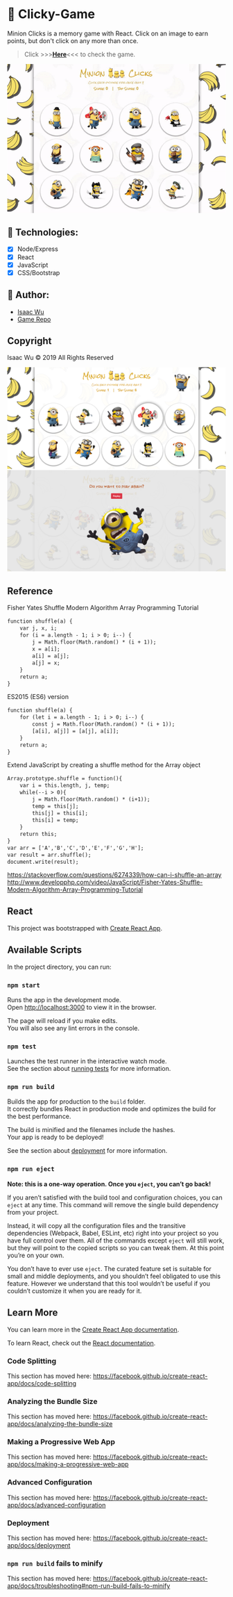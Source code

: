# 🍌 Clicky-Game
Minion Clicks is a memory game with React. Click on an image to earn points, but don't click on any more than once.
> Click  >>>**[Here](https://clickygame-iw.herokuapp.com/)**<<<  to check the game.

![App Sample](/public/img/minion-video.gif)

## 🍌 Technologies:
- [x] Node/Express
- [x] React
- [x] JavaScript
- [x] CSS/Bootstrap

## 🍌 Author:
* [Isaac Wu](https://github.com/squall2046)
* [Game Repo](https://github.com/squall2046/Clicky-Game)

## Copyright
Isaac Wu © 2019 All Rights Reserved


![App Sample](/public/img/minion1.png)
![App Sample](/public/img/minion2.png)


## Reference

Fisher Yates Shuffle Modern Algorithm Array Programming Tutorial

```
function shuffle(a) {
    var j, x, i;
    for (i = a.length - 1; i > 0; i--) {
        j = Math.floor(Math.random() * (i + 1));
        x = a[i];
        a[i] = a[j];
        a[j] = x;
    }
    return a;
}
```
ES2015 (ES6) version
```
function shuffle(a) {
    for (let i = a.length - 1; i > 0; i--) {
        const j = Math.floor(Math.random() * (i + 1));
        [a[i], a[j]] = [a[j], a[i]];
    }
    return a;
}
```
Extend JavaScript by creating a shuffle method for the Array object
```
Array.prototype.shuffle = function(){
    var i = this.length, j, temp;
    while(--i > 0){
        j = Math.floor(Math.random() * (i+1));
        temp = this[j];
        this[j] = this[i];
        this[i] = temp;
    }
    return this;
}
var arr = ['A','B','C','D','E','F','G','H'];
var result = arr.shuffle();
document.write(result);
```

https://stackoverflow.com/questions/6274339/how-can-i-shuffle-an-array
http://www.developphp.com/video/JavaScript/Fisher-Yates-Shuffle-Modern-Algorithm-Array-Programming-Tutorial


## React

This project was bootstrapped with [Create React App](https://github.com/facebook/create-react-app).

## Available Scripts

In the project directory, you can run:

### `npm start`

Runs the app in the development mode.<br>
Open [http://localhost:3000](http://localhost:3000) to view it in the browser.

The page will reload if you make edits.<br>
You will also see any lint errors in the console.

### `npm test`

Launches the test runner in the interactive watch mode.<br>
See the section about [running tests](https://facebook.github.io/create-react-app/docs/running-tests) for more information.

### `npm run build`

Builds the app for production to the `build` folder.<br>
It correctly bundles React in production mode and optimizes the build for the best performance.

The build is minified and the filenames include the hashes.<br>
Your app is ready to be deployed!

See the section about [deployment](https://facebook.github.io/create-react-app/docs/deployment) for more information.

### `npm run eject`

**Note: this is a one-way operation. Once you `eject`, you can’t go back!**

If you aren’t satisfied with the build tool and configuration choices, you can `eject` at any time. This command will remove the single build dependency from your project.

Instead, it will copy all the configuration files and the transitive dependencies (Webpack, Babel, ESLint, etc) right into your project so you have full control over them. All of the commands except `eject` will still work, but they will point to the copied scripts so you can tweak them. At this point you’re on your own.

You don’t have to ever use `eject`. The curated feature set is suitable for small and middle deployments, and you shouldn’t feel obligated to use this feature. However we understand that this tool wouldn’t be useful if you couldn’t customize it when you are ready for it.

## Learn More

You can learn more in the [Create React App documentation](https://facebook.github.io/create-react-app/docs/getting-started).

To learn React, check out the [React documentation](https://reactjs.org/).

### Code Splitting

This section has moved here: https://facebook.github.io/create-react-app/docs/code-splitting

### Analyzing the Bundle Size

This section has moved here: https://facebook.github.io/create-react-app/docs/analyzing-the-bundle-size

### Making a Progressive Web App

This section has moved here: https://facebook.github.io/create-react-app/docs/making-a-progressive-web-app

### Advanced Configuration

This section has moved here: https://facebook.github.io/create-react-app/docs/advanced-configuration

### Deployment

This section has moved here: https://facebook.github.io/create-react-app/docs/deployment

### `npm run build` fails to minify

This section has moved here: https://facebook.github.io/create-react-app/docs/troubleshooting#npm-run-build-fails-to-minify
